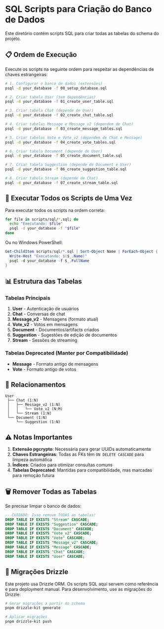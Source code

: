 # SQL Scripts para Criação do Banco de Dados

Este diretório contém scripts SQL para criar todas as tabelas do schema do projeto.

## 📋 Ordem de Execução

Execute os scripts na seguinte ordem para respeitar as dependências de chaves estrangeiras:

```bash
# 1. Configurar o banco de dados (extensões)
psql -d your_database -f 00_setup_database.sql

# 2. Criar tabela User (sem dependências)
psql -d your_database -f 01_create_user_table.sql

# 3. Criar tabela Chat (depende de User)
psql -d your_database -f 02_create_chat_table.sql

# 4. Criar tabelas Message e Message_v2 (dependem de Chat)
psql -d your_database -f 03_create_message_tables.sql

# 5. Criar tabelas Vote e Vote_v2 (dependem de Chat e Message)
psql -d your_database -f 04_create_vote_tables.sql

# 6. Criar tabela Document (depende de User)
psql -d your_database -f 05_create_document_table.sql

# 7. Criar tabela Suggestion (depende de Document e User)
psql -d your_database -f 06_create_suggestion_table.sql

# 8. Criar tabela Stream (depende de Chat)
psql -d your_database -f 07_create_stream_table.sql
```

## 🚀 Executar Todos os Scripts de Uma Vez

Para executar todos os scripts na ordem correta:

```bash
for file in scripts/sql/*.sql; do
  echo "Executando: $file"
  psql -d your_database -f "$file"
done
```

Ou no Windows PowerShell:

```powershell
Get-ChildItem scripts/sql/*.sql | Sort-Object Name | ForEach-Object {
  Write-Host "Executando: $($_.Name)"
  psql -d your_database -f $_.FullName
}
```

## 📊 Estrutura das Tabelas

### Tabelas Principais

1. **User** - Autenticação de usuários
2. **Chat** - Conversas de chat
3. **Message_v2** - Mensagens (formato atual)
4. **Vote_v2** - Votos em mensagens
5. **Document** - Documentos/artifacts criados
6. **Suggestion** - Sugestões de edição de documentos
7. **Stream** - Sessões de streaming

### Tabelas Deprecated (Manter por Compatibilidade)

- **Message** - Formato antigo de mensagens
- **Vote** - Formato antigo de votos

## 🔗 Relacionamentos

```
User
 ├── Chat (1:N)
 │   ├── Message_v2 (1:N)
 │   │   └── Vote_v2 (N:M)
 │   └── Stream (1:N)
 └── Document (1:N)
     └── Suggestion (1:N)
```

## ⚠️ Notas Importantes

1. **Extensão pgcrypto**: Necessária para gerar UUIDs automaticamente
2. **Chaves Estrangeiras**: Todas as FKs têm `ON DELETE CASCADE` para limpeza automática
3. **Índices**: Criados para otimizar consultas comuns
4. **Tabelas Deprecated**: Mantidas para compatibilidade, mas marcadas para remoção futura

## 🗑️ Remover Todas as Tabelas

Se precisar limpar o banco de dados:

```sql
-- CUIDADO: Isso remove TODAS as tabelas!
DROP TABLE IF EXISTS "Stream" CASCADE;
DROP TABLE IF EXISTS "Suggestion" CASCADE;
DROP TABLE IF EXISTS "Document" CASCADE;
DROP TABLE IF EXISTS "Vote_v2" CASCADE;
DROP TABLE IF EXISTS "Vote" CASCADE;
DROP TABLE IF EXISTS "Message_v2" CASCADE;
DROP TABLE IF EXISTS "Message" CASCADE;
DROP TABLE IF EXISTS "Chat" CASCADE;
DROP TABLE IF EXISTS "User" CASCADE;
```

## 📝 Migrações Drizzle

Este projeto usa Drizzle ORM. Os scripts SQL aqui servem como referência e para deployment manual. Para desenvolvimento, use as migrações do Drizzle:

```bash
# Gerar migrações a partir do schema
pnpm drizzle-kit generate

# Aplicar migrações
pnpm drizzle-kit push
```

